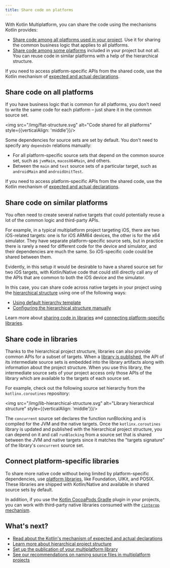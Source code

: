 ```yaml
---
title: Share code on platforms
---
```



With Kotlin Multiplatform, you can share the code using the mechanisms Kotlin provides: 
 
* [Share code among all platforms used in your project](#share-code-on-all-platforms). Use it for sharing the common 
business logic that applies to all platforms.     
* [Share code among some platforms](#share-code-on-similar-platforms) included in your project but not all. You can 
reuse code in similar platforms with a help of the hierarchical structure.

If you need to access platform-specific APIs from the shared code, use the Kotlin mechanism of [expected and actual 
declarations](./multiplatform-expect-actual.md).

## Share code on all platforms

If you have business logic that is common for all platforms, you don't need to write the same code for each platform – 
just share it in the common source set.

<img src="/img/flat-structure.svg" alt="Code shared for all platforms" style={{verticalAlign: 'middle'}}/>

Some dependencies for source sets are set by default. You don't need to specify any `dependsOn` relations manually:
* For all platform-specific source sets that depend on the common source set, such as `jvmMain`, `macosX64Main`, and others. 
* Between the `main` and `test` source sets of a particular target, such as `androidMain` and `androidUnitTest`.

If you need to access platform-specific APIs from the shared code, use the Kotlin mechanism of [expected and actual 
declarations](./multiplatform-expect-actual.md).

## Share code on similar platforms

You often need to create several native targets that could potentially reuse a lot of the common logic and third-party APIs.

For example, in a typical multiplatform project targeting iOS, there are two iOS-related targets: one is for iOS ARM64 
devices, the other is for the x64 simulator. They have separate platform-specific source sets, but in practice there is 
rarely a need for different code for the device and simulator, and their dependencies are much the same. So iOS-specific 
code could be shared between them.

Evidently, in this setup it would be desirable to have a shared source set for two iOS targets, with Kotlin/Native code 
that could still directly call any of the APIs that are common to both the iOS device and the simulator.

In this case, you can share code across native targets in your project using the [hierarchical structure](./multiplatform-hierarchy.md)
using one of the following ways:

* [Using default hierarchy template](./multiplatform-hierarchy.md#default-hierarchy-template)
* [Configuring the hierarchical structure manually](./multiplatform-hierarchy.md#manual-configuration)

Learn more about [sharing code in libraries](#share-code-in-libraries) and [connecting platform-specific libraries](#connect-platform-specific-libraries).

## Share code in libraries

Thanks to the hierarchical project structure, libraries can also provide common APIs for a subset of targets. When a 
[library is published](./multiplatform-publish-lib.md), the API of its intermediate source sets is embedded into the library artifacts 
along with information about the project structure. When you use this library, the intermediate source sets of your project access only those APIs of 
the library which are available to the targets of each source set.

For example, check out the following source set hierarchy from the `kotlinx.coroutines` repository:

<img src="/img/lib-hierarchical-structure.svg" alt="Library hierarchical structure" style={{verticalAlign: 'middle'}}/>

The `concurrent` source set declares the function runBlocking and is compiled for the JVM and the native targets. 
Once the `kotlinx.coroutines` library is updated and published with the hierarchical project structure, you can depend on 
it and call `runBlocking` from a source set that is shared between the JVM and native targets since it matches the 
"targets signature" of the library's `concurrent` source set.

## Connect platform-specific libraries

To share more native code without being limited by platform-specific dependencies, use [platform libraries](./native-platform-libs.md),
like Foundation, UIKit, and POSIX. These libraries are shipped with Kotlin/Native and available in shared source sets by default.

In addition, if you use the [Kotlin CocoaPods Gradle](./native-cocoapods.md) plugin in your projects,
you can work with third-party native libraries consumed with the [`cinterop` mechanism](./native-c-interop.md).

## What's next?

* [Read about the Kotlin's mechanism of expected and actual declarations](./multiplatform-expect-actual.md)
* [Learn more about hierarchical project structure](./multiplatform-hierarchy.md)
* [Set up the publication of your multiplatform library](./multiplatform-publish-lib.md)
* [See our recommendations on naming source files in multiplatform projects](./coding-conventions.md#source-file-names)
